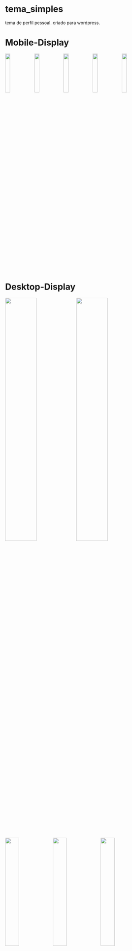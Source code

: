 # tema_simples
tema de perfil pessoal. criado para wordpress.
<b><h1>Mobile-Display</h1></b>
<p>
  <img src="https://user-images.githubusercontent.com/95627229/173693187-3642921f-e8b5-4a05-9983-7a9d1172357d.png" width="18%">
  <img src="https://user-images.githubusercontent.com/95627229/173693189-ece3c8f5-5ec8-4fe9-bc38-0c32d172eddb.png" width="18%">
  <img src="https://user-images.githubusercontent.com/95627229/173693192-d3b09070-b0c2-47be-865d-d2e56f41c1e4.png" width="18%">
  <img src="https://user-images.githubusercontent.com/95627229/173693193-16418a66-75fd-4c1c-81a2-54394ad56ff1.png" width="18%">
  <img src="https://user-images.githubusercontent.com/95627229/173693199-969a123f-70d1-40cc-80a8-7d9b4b2fadc8.png" width="18%">
</p>
<b><h1>Desktop-Display</h1></b>
<p>
  <img src="https://user-images.githubusercontent.com/95627229/173693902-9d955eab-1d75-4197-b95e-3f9978eb16f5.png" width="45%">
  <img src="https://user-images.githubusercontent.com/95627229/173693906-f5adbe40-da34-4d28-a1d7-3e0632a6ca78.png" width="45%">
  <img src="https://user-images.githubusercontent.com/95627229/173693894-0ef56063-da78-4659-833c-d39d2d9a7f06.png" width="30%">
  <img src="https://user-images.githubusercontent.com/95627229/173693896-456ef5e8-6a80-40a6-8b69-546b0bf53019.png" width="30%">
  <img src="https://user-images.githubusercontent.com/95627229/173693899-1d1cc880-9903-4356-991b-7a809ea0ec7f.png" width="30%">
</p
